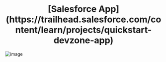 <h1 align="center"> [Salesforce App](https://trailhead.salesforce.com/content/learn/projects/quickstart-devzone-app) </h1>

![image](https://user-images.githubusercontent.com/97858274/195883243-bc666b8a-dbb5-48f8-a873-5ad6a1972bd0.png)
